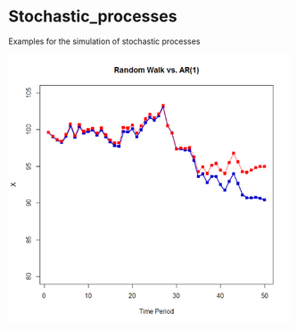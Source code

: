 # Stochastic_processes
Examples for the simulation of stochastic processes

![image1](randomwalk_ar1/randomwalk_ar1_0.95_3.png)
